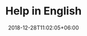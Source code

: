 ---
title: "Help in English"
date: 2018-12-28T11:02:05+06:00
icon: "ti-info-alt"
description: "Lorem ipsum dolor sit amet ipsum dolor sit amet ipsum dolor sit amet"
type: "pages"
weight: 1
---